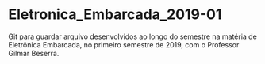 # Eletronica_Embarcada_2019-01

Git para guardar arquivo desenvolvidos ao longo do semestre na matéria de Eletrônica Embarcada, no primeiro semestre de 2019, com o Professor Gilmar Beserra.
